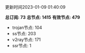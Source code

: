 更新时间2023-01-09 01:40:09

**总订阅: 73**
**总节点: 1415**
**有效节点: 479**
- trojan节点: 104
- ss节点: 203
- v2ray节点: 171
- ssr节点: 1
